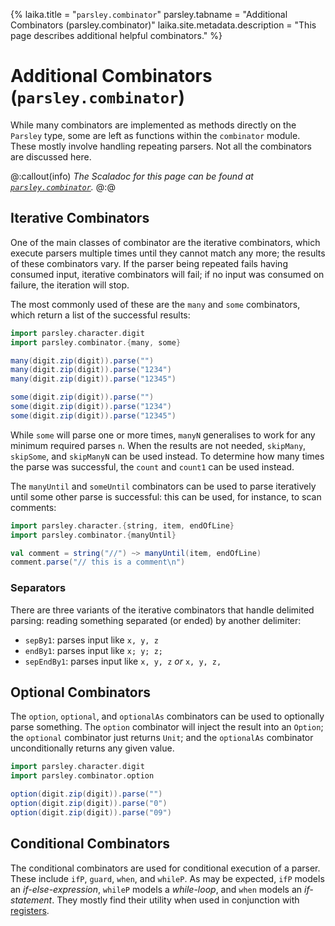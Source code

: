 {%
laika.title = "`parsley.combinator`"
parsley.tabname = "Additional Combinators (parsley.combinator)"
laika.site.metadata.description = "This page describes additional helpful combinators."
%}
# Additional Combinators (`parsley.combinator`)
While many combinators are implemented as methods directly on the `Parsley` type,
some are left as functions within the `combinator` module. These mostly involve
handling repeating parsers. Not all the combinators are discussed here.

@:callout(info)
*The Scaladoc for this page can be found at [`parsley.combinator`](@:api(parsley.combinator$)).*
@:@

## Iterative Combinators
One of the main classes of combinator are the iterative combinators, which
execute parsers multiple times until they cannot match any more; the results
of these combinators vary. If the parser being repeated fails having consumed
input, iterative combinators will fail; if no input was consumed on failure,
the iteration will stop.

The most commonly used of these are the `many` and `some` combinators, which
return a list of the successful results:

```scala mdoc:to-string
import parsley.character.digit
import parsley.combinator.{many, some}

many(digit.zip(digit)).parse("")
many(digit.zip(digit)).parse("1234")
many(digit.zip(digit)).parse("12345")

some(digit.zip(digit)).parse("")
some(digit.zip(digit)).parse("1234")
some(digit.zip(digit)).parse("12345")
```

While `some` will parse one or more times, `manyN` generalises to work for
any minimum required parses `n`. When the results are not needed, `skipMany`,
`skipSome`, and `skipManyN` can be used instead. To determine how many times
the parse was successful, the `count` and `count1` can be used instead.

The `manyUntil` and `someUntil` combinators can be used to parse iteratively
until some other parse is successful: this can be used, for instance, to
scan comments:

```scala mdoc:to-string
import parsley.character.{string, item, endOfLine}
import parsley.combinator.{manyUntil}

val comment = string("//") ~> manyUntil(item, endOfLine)
comment.parse("// this is a comment\n")
```

### Separators
There are three variants of the iterative combinators that handle delimited
parsing: reading something separated (or ended) by another delimiter:

* `sepBy1`: parses input like `x, y, z`
* `endBy1`: parses input like `x; y; z;`
* `sepEndBy1`: parses input like `x, y, z` *or* `x, y, z,`

## Optional Combinators
The `option`, `optional`, and `optionalAs` combinators can be used to
optionally parse something. The `option` combinator will inject the
result into an `Option`; the `optional` combinator just returns `Unit`;
and the `optionalAs` combinator unconditionally returns any given value.

```scala mdoc:to-string
import parsley.character.digit
import parsley.combinator.option

option(digit.zip(digit)).parse("")
option(digit.zip(digit)).parse("0")
option(digit.zip(digit)).parse("09")
```

## Conditional Combinators
The conditional combinators are used for conditional execution
of a parser. These include `ifP`, `guard`, `when`, and `whileP`.
As may be expected, `ifP` models an *if-else-expression*, `whileP` models
a *while-loop*, and `when` models an *if-statement*. They mostly
find their utility when used in conjunction with [registers](state.md).
